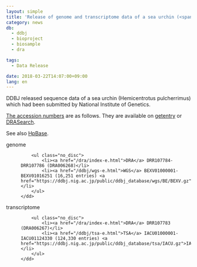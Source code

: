 ```yaml
---
layout: simple
title: 'Release of genome and transcriptome data of a sea urchin (<span class="italic">Hemicentrotus pulcherrimus</span>)'
category: news
db:
  - ddbj
  - bioproject
  - biosample
  - dra

tags:
  - Data Release

date: 2018-03-22T14:07:00+09:00
lang: en
---
```


<p>DDBJ released sequence data of a sea urchin (<span class="italic">Hemicentrotus pulcherrimus</span>) which had been submitted by National Institute of Genetics.</p>

<p><a href="/documents/accessions.html">The accession numbers</a> are as follows. They are available on <a href="http://getentry.ddbj.nig.ac.jp/top-e.html">getentry</a> or <a href="http://ddbj.nig.ac.jp//DRASearch/">DRASearch</a>.</p>

<p>See also <a href="http://cell-innovation.nig.ac.jp/Hpul/">HpBase</a>.</p>

<dl>
    <dt>genome</dt>
    <dd>

        <ul class="no_disc">
            <li><a href="/dra/index-e.html">DRA</a> DRR107784-DRR107786 (DRA006268)</li>
            <li><a href="/ddbj/wgs-e.html">WGS</a> BEXV01000001-BEXV01016251 (16,251 entries) <a href="https://ddbj.nig.ac.jp/public/ddbj_database/wgs/BE/BEXV.gz">BEXV.gz</a></li>
        </ul>
    </dd>
</dl>

<dl>
    <dt>transcriptome</dt>
    <dd>

        <ul class="no_disc">
            <li><a href="/dra/index-e.html">DRA</a> DRR107783 (DRA006267)</li>
            <li><a href="/ddbj/tsa-e.html">TSA</a> IACU01000001-IACU01124330 (124,330 entries) <a href="https://ddbj.nig.ac.jp/public/ddbj_database/tsa/IACU.gz">IACU.gz</a></li>
        </ul>
    </dd>
</dl>
